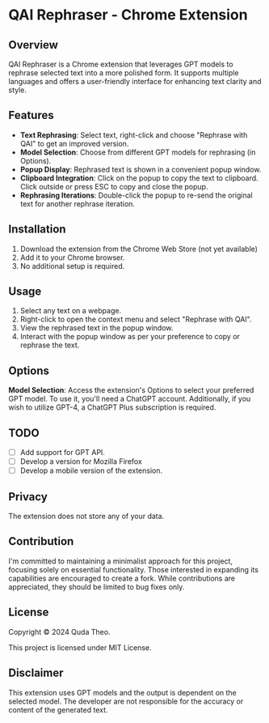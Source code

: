 # QAI Rephraser - Chrome Extension

## Overview
QAI Rephraser is a Chrome extension that leverages GPT models to rephrase selected text into a more polished form. It supports multiple languages and offers a user-friendly interface for enhancing text clarity and style.

## Features
- **Text Rephrasing**: Select text, right-click and choose "Rephrase with QAI" to get an improved version.
- **Model Selection**: Choose from different GPT models for rephrasing (in Options).
- **Popup Display**: Rephrased text is shown in a convenient popup window.
- **Clipboard Integration**: Click on the popup to copy the text to clipboard. Click outside or press ESC to copy and close the popup.
- **Rephrasing Iterations**: Double-click the popup to re-send the original text for another rephrase iteration.

## Installation
1. Download the extension from the Chrome Web Store (not yet available)
2. Add it to your Chrome browser.
3. No additional setup is required.

## Usage
1. Select any text on a webpage.
2. Right-click to open the context menu and select "Rephrase with QAI".
3. View the rephrased text in the popup window.
4. Interact with the popup window as per your preference to copy or rephrase the text.

## Options
**Model Selection**: Access the extension's Options to select your preferred GPT model. 
To use it, you'll need a ChatGPT account. Additionally, if you wish to utilize GPT-4, a ChatGPT Plus subscription is required.

## TODO
- [ ] Add support for GPT API.
- [ ] Develop a version for Mozilla Firefox
- [ ] Develop a mobile version of the extension.

## Privacy
The extension does not store any of your data.

## Contribution
I'm committed to maintaining a minimalist approach for this project, focusing solely on essential functionality. Those interested in expanding its capabilities are encouraged to create a fork. While contributions are appreciated, they should be limited to bug fixes only.

## License
Copyright © 2024 Quda Theo.

This project is licensed under MIT License.

## Disclaimer
This extension uses GPT models and the output is dependent on the selected model. The developer are not responsible for the accuracy or content of the generated text.
